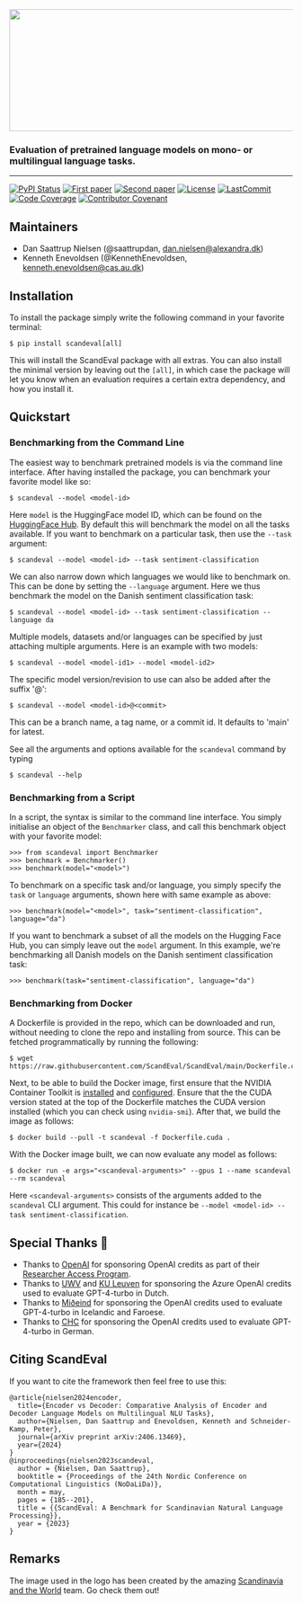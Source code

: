 <div align='center'>
<img src="https://raw.githubusercontent.com/ScandEval/ScandEval/main/gfx/scandeval.png" width="517" height="217">
</div>

### Evaluation of pretrained language models on mono- or multilingual language tasks.

______________________________________________________________________
[![PyPI Status](https://badge.fury.io/py/scandeval.svg)](https://pypi.org/project/scandeval/)
[![First paper](https://img.shields.io/badge/arXiv-2304.00906-b31b1b.svg)](https://arxiv.org/abs/2304.00906)
[![Second paper](https://img.shields.io/badge/arXiv-2406.13469-b31b1b.svg)](https://arxiv.org/abs/2406.13469)
[![License](https://img.shields.io/github/license/ScandEval/ScandEval)](https://github.com/ScandEval/ScandEval/blob/main/LICENSE)
[![LastCommit](https://img.shields.io/github/last-commit/ScandEval/ScandEval)](https://github.com/ScandEval/ScandEval/commits/main)
[![Code Coverage](https://img.shields.io/badge/Coverage-44%25-orange.svg)](https://github.com/ScandEval/ScandEval/tree/main/tests)
[![Contributor Covenant](https://img.shields.io/badge/Contributor%20Covenant-2.0-4baaaa.svg)](https://github.com/ScandEval/ScandEval/blob/main/CODE_OF_CONDUCT.md)


## Maintainers

- Dan Saattrup Nielsen (@saattrupdan, dan.nielsen@alexandra.dk)
- Kenneth Enevoldsen (@KennethEnevoldsen, kenneth.enevoldsen@cas.au.dk)


## Installation
To install the package simply write the following command in your favorite terminal:
```
$ pip install scandeval[all]
```

This will install the ScandEval package with all extras. You can also install the
minimal version by leaving out the `[all]`, in which case the package will let you know
when an evaluation requires a certain extra dependency, and how you install it.

## Quickstart
### Benchmarking from the Command Line
The easiest way to benchmark pretrained models is via the command line interface. After
having installed the package, you can benchmark your favorite model like so:
```
$ scandeval --model <model-id>
```

Here `model` is the HuggingFace model ID, which can be found on the [HuggingFace
Hub](https://huggingface.co/models). By default this will benchmark the model on all
the tasks available. If you want to benchmark on a particular task, then use the
`--task` argument:
```
$ scandeval --model <model-id> --task sentiment-classification
```

We can also narrow down which languages we would like to benchmark on. This can be done
by setting the `--language` argument. Here we thus benchmark the model on the Danish
sentiment classification task:
```
$ scandeval --model <model-id> --task sentiment-classification --language da
```

Multiple models, datasets and/or languages can be specified by just attaching multiple
arguments. Here is an example with two models:
```
$ scandeval --model <model-id1> --model <model-id2>
```

The specific model version/revision to use can also be added after the suffix '@':
```
$ scandeval --model <model-id>@<commit>
```

This can be a branch name, a tag name, or a commit id. It defaults to 'main' for latest.

See all the arguments and options available for the `scandeval` command by typing
```
$ scandeval --help
```

### Benchmarking from a Script
In a script, the syntax is similar to the command line interface. You simply initialise
an object of the `Benchmarker` class, and call this benchmark object with your favorite
model:
```
>>> from scandeval import Benchmarker
>>> benchmark = Benchmarker()
>>> benchmark(model="<model>")
```

To benchmark on a specific task and/or language, you simply specify the `task` or
`language` arguments, shown here with same example as above:
```
>>> benchmark(model="<model>", task="sentiment-classification", language="da")
```

If you want to benchmark a subset of all the models on the Hugging Face Hub, you can
simply leave out the `model` argument. In this example, we're benchmarking all Danish
models on the Danish sentiment classification task:
```
>>> benchmark(task="sentiment-classification", language="da")
```

### Benchmarking from Docker
A Dockerfile is provided in the repo, which can be downloaded and run, without needing
to clone the repo and installing from source. This can be fetched programmatically by
running the following:
```
$ wget https://raw.githubusercontent.com/ScandEval/ScandEval/main/Dockerfile.cuda
```

Next, to be able to build the Docker image, first ensure that the NVIDIA Container
Toolkit is
[installed](https://docs.nvidia.com/datacenter/cloud-native/container-toolkit/latest/install-guide.html#installation)
and
[configured](https://docs.nvidia.com/datacenter/cloud-native/container-toolkit/latest/install-guide.html#configuring-docker).
Ensure that the the CUDA version stated at the top of the Dockerfile matches the CUDA
version installed (which you can check using `nvidia-smi`). After that, we build the
image as follows:
```
$ docker build --pull -t scandeval -f Dockerfile.cuda .
```

With the Docker image built, we can now evaluate any model as follows:
```
$ docker run -e args="<scandeval-arguments>" --gpus 1 --name scandeval --rm scandeval
```

Here `<scandeval-arguments>` consists of the arguments added to the `scandeval` CLI
argument. This could for instance be `--model <model-id> --task
sentiment-classification`.


## Special Thanks :pray:
- Thanks to [OpenAI](https://openai.com/) for sponsoring OpenAI credits as part of their
  [Researcher Access Program](https://openai.com/form/researcher-access-program/).
- Thanks to [UWV](https://www.uwv.nl/) and [KU
  Leuven](https://www.arts.kuleuven.be/ling/ccl) for sponsoring the Azure OpenAI
  credits used to evaluate GPT-4-turbo in Dutch.
- Thanks to [Miðeind](https://mideind.is/english.html) for sponsoring the OpenAI
  credits used to evaluate GPT-4-turbo in Icelandic and Faroese.
- Thanks to [CHC](https://chc.au.dk/) for sponsoring the OpenAI credits used to
  evaluate GPT-4-turbo in German.


## Citing ScandEval
If you want to cite the framework then feel free to use this:

```
@article{nielsen2024encoder,
  title={Encoder vs Decoder: Comparative Analysis of Encoder and Decoder Language Models on Multilingual NLU Tasks},
  author={Nielsen, Dan Saattrup and Enevoldsen, Kenneth and Schneider-Kamp, Peter},
  journal={arXiv preprint arXiv:2406.13469},
  year={2024}
}
@inproceedings{nielsen2023scandeval,
  author = {Nielsen, Dan Saattrup},
  booktitle = {Proceedings of the 24th Nordic Conference on Computational Linguistics (NoDaLiDa)},
  month = may,
  pages = {185--201},
  title = {{ScandEval: A Benchmark for Scandinavian Natural Language Processing}},
  year = {2023}
}
```

## Remarks
The image used in the logo has been created by the amazing [Scandinavia and the
World](https://satwcomic.com/) team. Go check them out!
